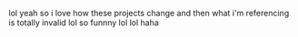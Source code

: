 lol yeah so i love how these projects change and then what i'm referencing
is totally invalid lol so funnny lol lol
haha

